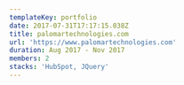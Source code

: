 ```yaml
---
templateKey: portfolio
date: 2017-07-31T17:17:15.038Z
title: palomartechnologies.com
url: 'https://www.palomartechnologies.com'
duration: Aug 2017 - Nov 2017
members: 2
stacks: 'HubSpot, JQuery'
---
```

